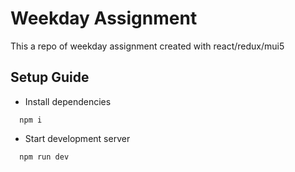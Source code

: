 # Weekday Assignment
This a repo of weekday assignment created with react/redux/mui5
## Setup Guide
- Install dependencies
```
  npm i
```
- Start development server
```
  npm run dev
```
